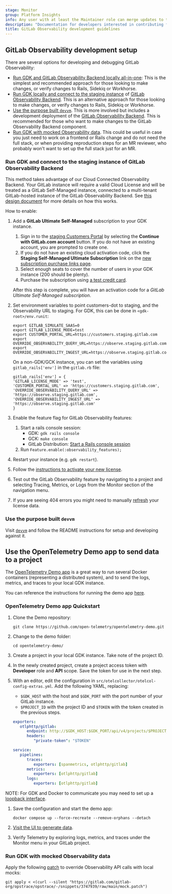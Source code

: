 ```yaml
---
stage: Monitor
group: Platform Insights
info: Any user with at least the Maintainer role can merge updates to this content. For details, see https://docs.gitlab.com/ee/development/development_processes.html#development-guidelines-review.
description: "Documentation for developers interested in contributing features or bugfixes for GitLab Observability."
title: GitLab Observability development guidelines
---
```


## GitLab Observability development setup

There are several options for developing and debugging GitLab Observability:

- [Run GDK and GitLab Observability Backend locally all-in-one](https://gitlab.com/gitlab-org/gitlab-development-kit/-/blob/main/doc/howto/gitlab_observability_backend.md): This is the simplest and recommended approach for those looking to make changes, or verify changes to Rails, Sidekiq or Workhorse.
- [Run GDK locally and connect to the staging instance](#run-gdk-and-connect-to-the-staging-instance-of-gitlab-observability-backend) of [GitLab Observability Backend](https://gitlab.com/gitlab-org/opstrace/opstrace). This is an alternative approach for those looking to make changes, or verify changes to Rails, Sidekiq or Workhorse.
- [Use the purpose built `devvm`](#use-the-purpose-built-devvm). This is more involved but includes a development deployment of the [GitLab Observability Backend](https://gitlab.com/gitlab-org/opstrace/opstrace). This is recommended for those who want to make changes to the GitLab Observability Backend component.
- [Run GDK with mocked Observability data](#run-gdk-with-mocked-observability-data). This could be useful in case you just need to work on a frontend or Rails change and do not need the full stack, or when providing reproduction steps for an MR reviewer, who probably won't want to set up the full stack just for an MR.

### Run GDK and connect to the staging instance of GitLab Observability Backend

This method takes advantage of our Cloud Connected Observability Backend. Your GitLab instance will require a valid Cloud License and will be treated as a GitLab Self-Managed instance, connected to a multi-tenant GitLab-hosted instance of the GitLab Observability Backend. See [this design document](https://handbook.gitlab.com/handbook/engineering/architecture/design-documents/observability_for_self_managed/) for more details on how this works.

How to enable:

1. Add a **GitLab Ultimate Self-Managed** subscription to your GDK instance.

   1. Sign in to the [staging Customers Portal](https://customers.staging.gitlab.com) by selecting the **Continue with GitLab.com account** button.
   If you do not have an existing account, you are prompted to create one.
   1. If you do not have an existing cloud activation code, click the **Staging Self-Managed Ultimate Subscription** link on the [new subscription purchase links page](https://gitlab.com/gitlab-org/customers-gitlab-com/-/blob/main/doc/flows/self_service_flow_urls.md#new-subscription-purchase-links).
   1. Select enough seats to cover the number of users in your GDK instance (200 should be plenty).
   1. Purchase the subscription using [a test credit card](https://gitlab.com/gitlab-org/customers-gitlab-com/#testing-credit-card-information).

   After this step is complete, you will have an activation code for a _GitLab Ultimate Self-Managed subscription_.

1. Set environment variables to point customers-dot to staging, and the Observability URL to staging. For GDK, this can be done in `<gdk-root>/env.runit`:

   ```shell
   export GITLAB_SIMULATE_SAAS=0
   export GITLAB_LICENSE_MODE=test
   export CUSTOMER_PORTAL_URL=https://customers.staging.gitlab.com
   export OVERRIDE_OBSERVABILITY_QUERY_URL=https://observe.staging.gitlab.com
   export OVERRIDE_OBSERVABILITY_INGEST_URL=https://observe.staging.gitlab.com
   ```

   On a non-GDK/GCK instance, you can set the variables using `gitlab_rails['env']` in the `gitlab.rb` file:

   ```shell
   gitlab_rails['env'] = {
   'GITLAB_LICENSE_MODE' => 'test',
   'CUSTOMER_PORTAL_URL' => 'https://customers.staging.gitlab.com',
   'OVERRIDE_OBSERVABILITY_QUERY_URL' => 'https://observe.staging.gitlab.com',
   'OVERRIDE_OBSERVABILITY_INGEST_URL' => 'https://observe.staging.gitlab.com'
   }
   ```

1. Enable the feature flag for GitLab Observability features:
   1. Start a rails console session:
      - GDK: `gdk rails console`
      - GCK: `make console`
      - GitLab Distribution: [Start a Rails console session](../../administration/operations/rails_console.md#starting-a-rails-console-session)
   1. Run `Feature.enable(:observability_features);`
1. Restart your instance (e.g. `gdk restart`).
1. Follow the [instructions to activate your new license](../../administration/license.md#activate-gitlab-ee).
1. Test out the GitLab Observability feature by navigating to a project and selecting Tracing, Metrics, or Logs from the Monitor section of the navigation menu.
1. If you are seeing 404 errors you might need to manually [refresh](../../subscriptions/self_managed/_index.md#manually-synchronize-subscription-data) your license data.

### Use the purpose built `devvm`

Visit [`devvm`](https://gitlab.com/gitlab-org/opstrace/devvm) and follow the README instructions for setup and developing against it.

## Use the OpenTelemetry Demo app to send data to a project

The [OpenTelemetry Demo app](https://opentelemetry.io/docs/demo/) is a great way to run several Docker containers (representing a distributed system), and to send the logs, metrics, and traces to your local GDK instance.

You can reference the instructions for running the demo app [here](https://opentelemetry.io/docs/demo/docker-deployment/).

### OpenTelemetry Demo app Quickstart

1. Clone the Demo repository:

   ```shell
   git clone https://github.com/open-telemetry/opentelemetry-demo.git
   ```

1. Change to the demo folder:

   ```shell
   cd opentelemetry-demo/
   ```

1. Create a project in your local GDK instance. Take note of the project ID.
1. In the newly created project, create a project access token with **Developer** role and **API** scope. Save the token for use in the next step.
1. With an editor, edit the configuration in `src/otelcollector/otelcol-config-extras.yml`. Add the following YAML, replacing:

   - `$GDK_HOST` with the host and `$GDK_PORT` with the port number of your GitLab instance.
   - `$PROJECT_ID` with the project ID and `$TOKEN` with the token created in the previous steps.

   ```yaml
   exporters:
      otlphttp/gitlab:
         endpoint: http://$GDK_HOST:$GDK_PORT/api/v4/projects/$PROJECT_ID/observability/
         headers:
            "private-token": "$TOKEN"

   service:
      pipelines:
         traces:
            exporters: [spanmetrics, otlphttp/gitlab]
         metrics:
            exporters: [otlphttp/gitlab]
         logs:
            exporters: [otlphttp/gitlab]
   ```

NOTE:
For GDK and Docker to communicate you may need to set up a [loopback interface](https://gitlab.com/gitlab-org/gitlab-development-kit/-/blob/main/doc/howto/local_network.md#create-loopback-interface).

1. Save the configuration and start the demo app:

   ```shell
   docker compose up --force-recreate --remove-orphans --detach
   ```

1. [Visit the UI to generate data](https://opentelemetry.io/docs/demo/docker-deployment/#verify-the-web-store-and-telemetry).
1. Verify Telemetry by exploring logs, metrics, and traces under the Monitor menu in your GitLab project.

### Run GDK with mocked Observability data

Apply the following [patch](https://gitlab.com/gitlab-org/opstrace/opstrace/-/snippets/3747939) to override Observability API calls with local mocks:

```shell
git apply < <(curl --silent "https://gitlab.com/gitlab-org/opstrace/opstrace/-/snippets/3747939/raw/main/mock.patch")
```
